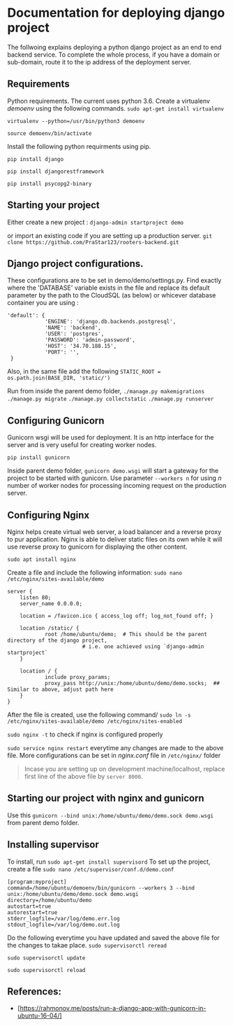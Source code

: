 # Documentation for deploying django project  
The follwoing explains deploying a python django project as an end to end backend service. To complete the whole process, if you have a domain or sub-domain, route it to the ip address of the deployment server.   

## Requirements
Python requirements. The current uses python 3.6. Create a virtualenv *demoenv* using the following commands. 
`sudo apt-get install virtualenv`

`virtualenv --python=/usr/bin/python3 demoenv`

`source demoenv/bin/activate`

Install the following python requirments using pip. 

`pip install django`

`pip install djangorestframework`

`pip install psycopg2-binary`


## Starting your project 
Either create a new project :
`django-admin startproject demo` 

or import an existing code if you are setting up a production server. 
`git clone https://github.com/PraStar123/rooters-backend.git`

## Django project configurations. 
These configurations are to be set in demo/demo/settings.py. Find exactly where the 'DATABASE' variable exists in the file 
and replace its default parameter by the path to the CloudSQL (as below) or whicever database container you are using :
```
'default': {
            'ENGINE': 'django.db.backends.postgresql', 
            'NAME': 'backend',
            'USER': 'postgres',
            'PASSWORD': 'admin-password',
            'HOST': '34.70.188.15',                    
            'PORT': '',                      
 }

```

Also, in the same file add the following
`STATIC_ROOT = os.path.join(BASE_DIR, 'static/')`

Run from inside the parent demo folder, 
`./manage.py makemigrations`
`./manage.py migrate`
`./manage.py collectstatic`
`./manage.py runserver`


## Configuring Gunicorn 
Gunicorn wsgi will be used for deployment. It is an http interface for the server and is very useful for creating worker nodes.  

`pip install gunicorn`

Inside parent demo folder, 
`gunicorn demo.wsgi` will start a gateway for the project to be started with gunicorn. Use parameter `--workers n` for using *n* number of worker nodes for processing incoming request on the production server. 


## Configuring Nginx 
Nginx helps create virtual web server, a load balancer and a reverse proxy to pur application. Nginx is able to deliver static files on its own while it will use reverse proxy to gunicorn for displaying the other content.

`sudo apt install nginx`

Create a file and include the following information:
`sudo nano /etc/nginx/sites-available/demo`

```
server {
    listen 80;
    server_name 0.0.0.0;

    location = /favicon.ico { access_log off; log_not_found off; }

    location /static/ {
            root /home/ubuntu/demo;  # This should be the parent directory of the django project, 
						# i.e. one achieved using `django-admin startproject`
    }

    location / {
            include proxy_params;
            proxy_pass http://unix:/home/ubuntu/demo/demo.socks;  ## Similar to above, adjust path here
    }
}
```
After the file is created, use the following command/ 
`sudo ln -s /etc/nginx/sites-available/demo /etc/nginx/sites-enabled`

`sudo nginx -t` to check if nginx is configured properly

`sudo service nginx restart` everytime any changes are made to the above file. More configurations can be set in *nginx.conf* file in `/etc/nginx/` folder

> Incase you are setting up on development machine/localhost, replace first line of the above file by `server 8000`. 

## Starting our project with nginx and gunicorn 
Use this `gunicorn --bind unix:/home/ubuntu/demo/demo.sock demo.wsgi` from parent demo folder. 


## Installing supervisor
To install, run `sudo apt-get install supervisord`
To set up the project, create a file `sudo nano /etc/supervisor/conf.d/demo.conf`

```
[program:myproject]
command=/home/ubuntu/demoenv/bin/gunicorn --workers 3 --bind unix:/home/ubuntu/demo/demo.sock demo.wsgi
directory=/home/ubuntu/demo
autostart=true
autorestart=true
stderr_logfile=/var/log/demo.err.log
stdout_logfile=/var/log/demo.out.log
```

Do the following everytime you have updated and saved the above file for the changes to takae place. 
`sudo supervisorctl reread`

`sudo supervisorctl update`

`sudo supervisorctl reload` 


## References:
- [https://rahmonov.me/posts/run-a-django-app-with-gunicorn-in-ubuntu-16-04/] 
 











